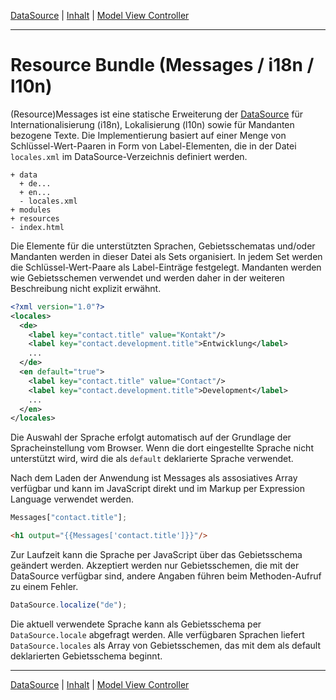 [DataSource](datasource.md) | [Inhalt](README.md#resource-bundle-i18nl10n) | [Model View Controller](mvc.md)
- - -

# Resource Bundle (Messages / i18n / l10n)

(Resource)Messages ist eine statische Erweiterung der
[DataSource](datasource.md) f&uuml;r Internationalisierung (i18n), Lokalisierung
(l10n) sowie f&uuml;r Mandanten bezogene Texte. Die Implementierung basiert auf
einer Menge von Schl&uuml;ssel-Wert-Paaren in Form von Label-Elementen, die in
der Datei `locales.xml` im DataSource-Verzeichnis definiert werden.

```
+ data
  + de...
  + en...
  - locales.xml
+ modules
+ resources
- index.html
```

Die Elemente f&uuml;r die unterst&uuml;tzten Sprachen, Gebietsschematas und/oder
Mandanten werden in dieser Datei als Sets organisiert. In jedem Set werden die
Schl&uuml;ssel-Wert-Paare als Label-Eintr&auml;ge festgelegt. Mandanten werden
wie Gebietsschemen verwendet und werden daher in der weiteren Beschreibung nicht
explizit erw&auml;hnt.

```xml
<?xml version="1.0"?>
<locales>
  <de>
    <label key="contact.title" value="Kontakt"/>
    <label key="contact.development.title">Entwicklung</label>
    ...
  </de>
  <en default="true">
    <label key="contact.title" value="Contact"/>
    <label key="contact.development.title">Development</label>
    ...
  </en>
</locales>
```

Die Auswahl der Sprache erfolgt automatisch auf der Grundlage der 
Spracheinstellung vom Browser. Wenn die dort eingestellte Sprache nicht
unterst&uuml;tzt wird, wird die als `default` deklarierte Sprache verwendet.

Nach dem Laden der Anwendung ist Messages als assosiatives Array verf&uuml;gbar
und kann im JavaScript direkt und im Markup per Expression Language verwendet
werden.

```javascript
Messages["contact.title"];
```

```html
<h1 output="{{Messages['contact.title']}}"/>
```

Zur Laufzeit kann die Sprache per JavaScript &uuml;ber das Gebietsschema
ge&auml;ndert werden. Akzeptiert werden nur Gebietsschemen, die mit der
DataSource verf&uuml;gbar sind, andere Angaben f&uuml;hren beim Methoden-Aufruf
zu einem Fehler.

```javascript
DataSource.localize("de");
```

Die aktuell verwendete Sprache kann als Gebietsschema per `DataSource.locale`
abgefragt werden. Alle verf&uuml;gbaren Sprachen liefert `DataSource.locales`
als Array von Gebietsschemen, das mit dem als default deklarierten Gebietsschema
beginnt.


- - -

[DataSource](datasource.md) | [Inhalt](README.md#resource-bundle) | [Model View Controller](mvc.md)
